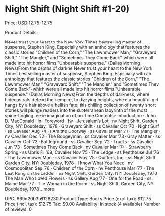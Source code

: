 # Night Shift (Night Shift #1-20)

Price: USD:$12.75-$12.75

Product Details:

Never trust your heart to the New York Times bestselling master of suspense, Stephen King. Especially with an anthology that features the classic stories "Children of the Corn," "The Lawnmower Man," "Graveyard Shift," "The Mangler," and "Sometimes They Come Back"-which were all made into hit horror films."Unbearable suspense." (Dallas Morning News)From the depths of darkne Never trust your heart to the New York Times bestselling master of suspense, Stephen King. Especially with an anthology that features the classic stories "Children of the Corn," "The Lawnmower Man," "Graveyard Shift," "The Mangler," and "Sometimes They Come Back"-which were all made into hit horror films."Unbearable suspense." (Dallas Morning News)From the depths of darkness, where hideous rats defend their empire, to dizzying heights, where a beautiful girl hangs by a hair above a hellish fate, this chilling collection of twenty short stories will plunge readers into the subterranean labyrinth of the most spine-tingling, eerie imagination of our time.Contents:· Introduction · John D. MacDonald · in · Foreword · fw · Jerusalem’s Lot · nv Night Shift, Garden City, NY: Doubleday, 1978 · Graveyard Shift · ss Cavalier Oct ’70 · Night Surf · ss Cavalier Aug ’74 · I Am the Doorway · ss Cavalier Mar ’71 · The Mangler · nv Cavalier Dec ’72 · The Boogeyman · ss Cavalier Mar ’73 · Gray Matter · ss Cavalier Oct ’73 · Battleground · ss Cavalier Sep ’72 · Trucks · ss Cavalier Jun ’73 · Sometimes They Come Back · nv Cavalier Mar ’74 · Strawberry Spring · ss Ubris Fll ’68; Cavalier Nov ’75 · The Ledge · ss Penthouse Jul ’76 · The Lawnmower Man · ss Cavalier May ’75 · Quitters, Inc. · ss Night Shift, Garden City, NY: Doubleday, 1978 · I Know What You Need · nv Cosmopolitan Sep ’76 · Children of the Corn · nv Penthouse Mar ’77 · The Last Rung on the Ladder · ss Night Shift, Garden City, NY: Doubleday, 1978 · The Man Who Loved Flowers · ss Gallery Aug ’77 · One for the Road · ss Maine Mar ’77 · The Woman in the Room · ss Night Shift, Garden City, NY: Doubleday, 1978 ...more

UPC: 869d20b3b8128230
Product Type: Books
Price (excl. tax): $12.75
Price (incl. tax): $12.75
Tax: $0.00
Availability: In stock (4 available)
Number of reviews: 0